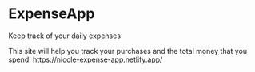 # ExpenseApp
Keep track of your daily expenses

This site will help you track your purchases and the total money that you spend.
https://nicole-expense-app.netlify.app/
